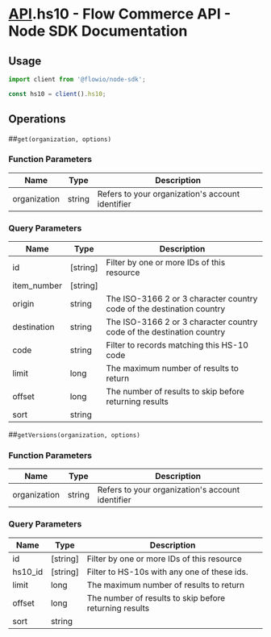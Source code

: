 # [API](README.md).hs10 - Flow Commerce API - Node SDK Documentation

## Usage

```JavaScript
import client from '@flowio/node-sdk';

const hs10 = client().hs10;
```

## Operations

##`get(organization, options)`

### Function Parameters

| Name  | Type | Description |
| ---- | ---- | ---- |
| organization | string | Refers to your organization&#x27;s account identifier |

### Query Parameters

| Name  | Type | Description |
| ---- | ---- | ---- |
| id | [string] | Filter by one or more IDs of this resource |
| item_number | [string] |  |
| origin | string | The ISO-3166 2 or 3 character country code of the destination country |
| destination | string | The ISO-3166 2 or 3 character country code of the destination country |
| code | string | Filter to records matching this HS-10 code |
| limit | long | The maximum number of results to return |
| offset | long | The number of results to skip before returning results |
| sort | string |  |

##`getVersions(organization, options)`

### Function Parameters

| Name  | Type | Description |
| ---- | ---- | ---- |
| organization | string | Refers to your organization&#x27;s account identifier |

### Query Parameters

| Name  | Type | Description |
| ---- | ---- | ---- |
| id | [string] | Filter by one or more IDs of this resource |
| hs10_id | [string] | Filter to HS-10s with any one of these ids. |
| limit | long | The maximum number of results to return |
| offset | long | The number of results to skip before returning results |
| sort | string |  |

